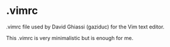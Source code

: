 # .vimrc
.vimrc file used by David Ghiassi (gaziduc) for the Vim text editor.

This .vimrc is very minimalistic but is enough for me.
